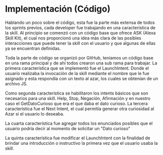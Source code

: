# Implementación (Código)
Hablando un poco sobre el código, esta fue la parte más extensa de todos los sprints previos, cada developer fue trabajando en una característica de la skill. Al principio se comenzó con un código base que ofrece ASK (Alexa Skill Kit), el cual nos proporcionó una idea más clara de las posibles interacciones que puede tener la skill con el usuario y que algunas de ellas ya se encuentran definidas.

Toda la parte de código se organizó por GitHub, teníamos un código base en una rama principal y de ahí todos crearon una sub rama para trabajar. La primera característica que se implementó fue el LaunchIntent. Donde el usuario realizaba la invocación de la skill mediante el nombre que le fue asignado y esta respondía con un texto al azar, los cuales se obtenían de un archivo JS.

Como segunda característica se habilitaron los intents básicos que son necesarios para una skill. Help, Stop, Negación, Afirmación y en nuestro caso el GetDatoCurioso que era el que daba el dato curioso.
La tercera característica fue el Next Intent, el cual permitía generar otra curiosidad al Azar si el usuario lo deseaba.

La cuarta característica fue agregar todos los enunciados posibles que el usuario podría decir al momento de solicitar un "Dato curioso"

La quinta característica fue modificar el LaunchIntent con la finalidad de brindar una introducción o instructivo la primera vez que el usuario usaba la skill.
